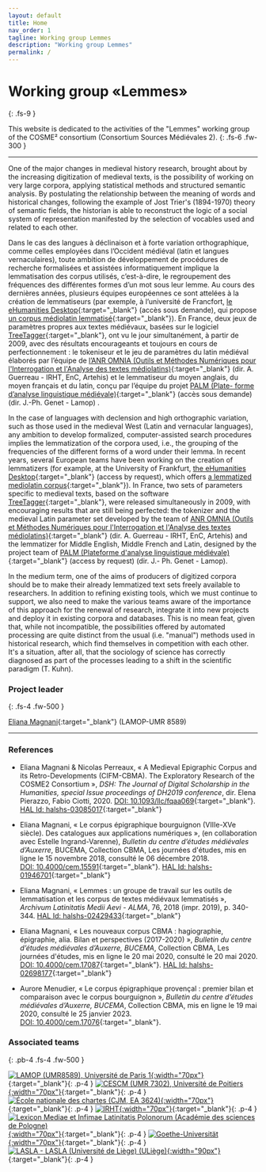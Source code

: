 ```yaml
---
layout: default
title: Home
nav_order: 1
tagline: Working group Lemmes
description: "Working group Lemmes"
permalink: /
---
```


# Working group «Lemmes»
{: .fs-9 }

This website is dedicated to the activities of the "Lemmes" working group of the COSME² consortium (Consortium Sources Médiévales 2). 
{: .fs-6 .fw-300 }

---

One of the major changes in medieval history research, brought about by the increasing digitization of medieval texts, is the possibility of working on very large corpora, applying statistical methods and structured semantic analysis. By postulating the relationship between the meaning of words and historical changes, following the example of Jost Trier's (1894-1970) theory of semantic fields, the historian is able to reconstruct the logic of a social system of representation manifested by the selection of vocables used and related to each other.

Dans le cas des langues à déclinaison et à forte variation orthographique, comme celles employées dans l’Occident médiéval (latin et langues vernaculaires), toute ambition de développement de procédures de recherche formalisées et assistées informatiquement implique la lemmatisation des corpus utilisés, c’est-à-dire, le regroupement des fréquences des différentes formes d’un mot sous leur lemme. Au cours des dernières années, plusieurs équipes européennes ce sont attelées à la création de lemmatiseurs (par exemple, à l’université de Francfort, [le eHumanities Desktop](https://www.texttechnologylab.org/applications/ehumanities-desktop/){:target="_blank"} (accès sous demande), qui propose [un corpus médiolatin lemmatisé](https://lta.bbaw.de/lexicon/fll/sl){:target="_blank"}). En France, deux jeux de paramètres propres aux textes médiévaux, basées sur le logiciel [TreeTagger](https://www.cis.uni-muenchen.de/~schmid/tools/TreeTagger/){:target="_blank"}, ont vu le jour simultanément, à partir de 2009, avec des résultats encourageants et toujours en cours de perfectionnement : le tokeniseur et le jeu de paramètres du latin médiéval élaborés par l’équipe de [l’ANR OMNIA (Outils et Méthodes Numériques pour l'Interrogation et l'Analyse des textes médiolatins)](https://glossaria.eu/lemmatisation/#page-content){:target="_blank"} (dir. A. Guerreau - IRHT, EnC, Artehis)  et le lemmatiseur du moyen anglais, du moyen français et du latin, conçu par l’équipe du projet [PALM (Plate- forme d’analyse linguistique médiévale)](http://palm.huma-num.fr/PALM/){:target="_blank"} (accès sous demande) (dir. J.-Ph. Genet - Lamop) .

In the case of languages with declension and high orthographic variation, such as those used in the medieval West (Latin and vernacular languages), any ambition to develop formalized, computer-assisted search procedures implies the lemmatization of the corpora used, i.e., the grouping of the frequencies of the different forms of a word under their lemma. In recent years, several European teams have been working on the creation of lemmatizers (for example, at the University of Frankfurt, [the eHumanities Desktop](https://www.texttechnologylab.org/applications/ehumanities-desktop/){:target="_blank"} (access by request), which offers [a lemmatized mediolatin corpus](https://lta.bbaw.de/lexicon/fll/sl){:target="_blank"}). In France, two sets of parameters specific to medieval texts, based on the software [TreeTagger](https://www.cis.uni-muenchen.de/~schmid/tools/TreeTagger/){:target="_blank"}, were released simultaneously in 2009, with encouraging results that are still being perfected: the tokenizer and the medieval Latin parameter set developed by the team of [ANR OMNIA (Outils et Méthodes Numériques pour l'Interrogation et l'Analyse des textes médiolatins)](https://glossaria.eu/lemmatisation/#page-content){:target="_blank"} (dir. A. Guerreau - IRHT, EnC, Artehis) and the lemmatizer for Middle English, Middle French and Latin, designed by the project team of [PALM (Plateforme d'analyse linguistique médiévale)](http://palm.huma-num.fr/PALM/){:target="_blank"} (access by request) (dir. J.- Ph. Genet - Lamop).

In the medium term, one of the aims of producers of digitized corpora should be to make their already lemmatized text sets freely available to researchers. In addition to refining existing tools, which we must continue to support, we also need to make the various teams aware of the importance of this approach for the renewal of research, integrate it into new projects and deploy it in existing corpora and databases. This is no mean feat, given that, while not incompatible, the possibilities offered by automated processing are quite distinct from the usual (i.e. "manual") methods used in historical research, which find themselves in competition with each other. It's a situation, after all, that the sociology of science has correctly diagnosed as part of the processes leading to a shift in the scientific paradigm (T. Kuhn).

### Project leader
{: .fs-4 .fw-500 }

[Eliana Magnani](https://www.pantheonsorbonne.fr/page-perso/emagnani){:target="_blank"} (LAMOP-UMR 8589)

---

### References

- Eliana Magnani & Nicolas Perreaux, « A Medieval Epigraphic Corpus and its Retro-Developments (CIFM-CBMA). The Exploratory Research of the COSME2 Consortium », _DSH: The Journal of Digital Scholarship in the Humanities, special Issue proceedings of DH2019 conference_, dir. Elena Pierazzo, Fabio Ciotti, 2020. [DOI: 10.1093/llc/fqaa069](https://doi.org/10.1093/llc/fqaa069){:target="_blank"}. [HAL Id: halshs-03085017](https://halshs.archives-ouvertes.fr/halshs-03085017){:target="_blank"}

- Eliana Magnani, « Le corpus épigraphique bourguignon (VIIIe-XVe siècle). Des catalogues aux applications numériques »,  (en collaboration avec Estelle Ingrand-Varenne), _Bulletin du centre d’études médiévales d’Auxerre_, BUCEMA, Collection CBMA, Les journées d'études, mis en ligne le 15 novembre 2018, consulté le 06 décembre 2018. [DOI: 10.4000/cem.15591](https://doi.org/10.4000/cem.15591){:target="_blank"}. [HAL Id: halshs-01946701](https://halshs.archives-ouvertes.fr/halshs-01946701){:target="_blank"}

- Eliana Magnani, « Lemmes : un groupe de travail sur les outils de lemmatisation et les corpus de textes médiévaux lemmatisés », _Archivum Latinitatis Medii Aevi - ALMA_, 76, 2018 (impr. 2019), p. 340-344. [HAL Id: halshs-02429433](https://halshs.archives-ouvertes.fr/halshs-02429433){:target="_blank"}

- Eliana Magnani, « Les nouveaux corpus CBMA : hagiographie, épigraphie, alia. Bilan et perspectives (2017-2020) », _Bulletin du centre d’études médiévales d’Auxerre, BUCEMA_, Collection CBMA, Les journées d'études, mis en ligne le 20 mai 2020, consulté le 20 mai 2020. [DOI: 10.4000/cem.17087](https://doi.org/10.4000/cem.17087){:target="_blank"}. [HAL Id: halshs-02698177](https://halshs.archives-ouvertes.fr/halshs-02698177){:target="_blank"}

- Aurore Menudier, « Le corpus épigraphique provençal : premier bilan et comparaison avec le corpus bourguignon », _Bulletin du centre d’études médiévales d’Auxerre, BUCEMA_, Collection CBMA, mis en ligne le 19 mai 2020, consulté le 25 janvier 2023. [DOI: 10.4000/cem.17076](https://doi.org/10.4000/cem.17076){:target="_blank"}. 

### Associated teams
{: .pb-4 .fs-4 .fw-500 }

[![LAMOP (UMR8589), Université de Paris 1](/assets/images/logos-partners/LAMOP.jpg){:width="70px"}](https://lamop.pantheonsorbonne.fr/laboratoire-medievistique-occidentale-paris){:target="_blank"}{: .p-4 }
[![CESCM (UMR 7302), Université de Poitiers](/assets/images/logos-partners/CESCM.jpeg){:width="70px"}](https://cescm.labo.univ-poitiers.fr){:target="_blank"}{: .p-4 }
[![École nationale des chartes (CJM, EA 3624)](/assets/images/logos-partners/ENC.jpg){:width="70px"}](http://www.chartes.psl.eu){:target="_blank"}{: .p-4 }
[![IRHT](/assets/images/logos-partners/IRHT.svg){:width="70px"}](https://www.irht.cnrs.fr/){:target="_blank"}{: .p-4 }
[![Lexicon Mediae et Infimae Latinitatis Polonorum (Académie des sciences de Pologne)](/assets/images/logos-partners/pan.svg){:width="70px"}](https://pan.pl/){:target="_blank"}{: .p-4 }
[![Goethe-Universität](/assets/images/logos-partners/frankfurt.svg){:width="70px"}](https://www.goethe-university-frankfurt.de){:target="_blank"}{: .p-4 }
[![LASLA - LASLA (Université de Liège) (ULiège)](/assets/images/logos-partners/lasla-uliege.png){:width="90px"}](https://www.lasla.uliege.be/cms/c_8508894/fr/lasla){:target="_blank"}{: .p-4 }


